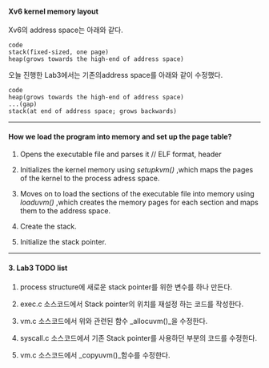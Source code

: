 #### Xv6 kernel memory layout
    
Xv6의 address space는 아래와 같다.

	code
	stack(fixed-sized, one page)
	heap(grows towards the high-end of address space)

오늘 진행한 Lab3에서는 기존의address space를 아래와 같이 수정했다.

	code
	heap(grows towards the high-end of address space)
	...(gap)
	stack(at end of address space; grows backwards)

---
  

#### How we load the program into memory and set up the page table?
  
1. Opens the executable file and parses it // ELF format, header

2. Initializes the kernel memory using _setupkvm()_ ,which maps the pages of the kernel to the process adress space.

3. Moves on to load the sections of the executable file into memory using _loaduvm()_ ,which creates the memory pages for each section and maps them to the address space.

4. Create the stack.

5. Initialize the stack pointer.


---
  

#### 3. Lab3 TODO list

1. process structure에 새로운 stack pointer를 위한 변수를 하나 만든다.

2. exec.c 소스코드에서 Stack pointer의 위치를 재설정 하는 코드를 작성한다.

3. vm.c 소스코드에서 위와 관련된 함수 _allocuvm()_을 수정한다.

4. syscall.c 소스코드에서 기존 Stack pointer를 사용하던 부분의 코드를 수정한다.

5. vm.c 소스코드에서 _copyuvm()_함수를 수정한다.


